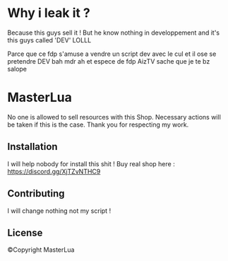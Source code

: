 # Why i leak it ?

Because this guys sell it ! But he know nothing in developpement and it's this guys called 'DEV' LOLLL

Parce que ce fdp s'amuse a vendre un script dev avec le cul et il ose se pretendre DEV bah mdr ah et espece de fdp AizTV sache que je te bz salope

# MasterLua
No one is allowed to sell resources with this Shop. Necessary actions will be taken if this is the case. Thank you for respecting my work.

## Installation

I will help nobody for install this shit ! Buy real shop here : https://discord.gg/XjTZvNTHC9

## Contributing
I will change nothing not my script !

## License
©Copyright MasterLua
